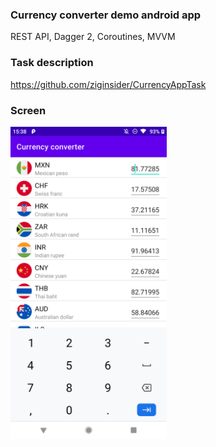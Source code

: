 ### Currency converter demo android app

REST API, Dagger 2, Coroutines, MVVM

### Task description

https://github.com/ziginsider/CurrencyAppTask

### Screen

 <img alt="set value" src="/img/img.png" width="250" height="500" />